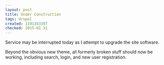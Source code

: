 ```yaml
---
layout: post
title: Under Construction
tags: drupal
created: 1191343397
checked: 2015-01-31
---
```

Service may be interrupted today as I attempt to upgrade the site software.

Beyond the obvious new theme, all formerly broken stuff should now be working, including search, login, and new user registration.

